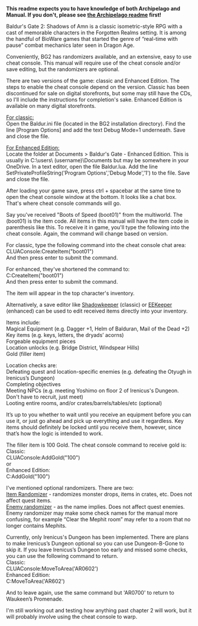 <b>This readme expects you to have knowledge of both Archipelago and Manual. If you don't, please see [the Archipelago readme](Archipelago_README.md) first!</b>

Baldur's Gate 2: Shadows of Amn is a classic isometric-style RPG with a cast of memorable characters in the Forgotten Realms setting. It is among the handful of BioWare games that started the genre of “real-time with pause” combat mechanics later seen in Dragon Age. 

Conveniently, BG2 has randomizers available, and an extensive, easy to use cheat console. This manual will require use of the cheat console and/or save editing, but the randomizers are optional.

There are two versions of the game: classic and Enhanced Edition. The steps to enable the cheat console depend on the version. Classic has been discontinued for sale on digital storefronts, but some may still have the CDs, so I'll include the instructions for completion's sake. Enhanced Edition is available on many digital storefronts. 

<u>For classic:</u><br/>
Open the Baldur.ini file (located in the BG2 installation directory).
Find the line [Program Options] and add the text Debug Mode=1 underneath.
Save and close the file.

<u>For Enhanced Edition:</u><br/>
Locate the folder at Documents > Baldur's Gate - Enhanced Edition. This is usually in  C:\users\ (username)\Documents but may be somewhere in your OneDrive. In a text editor, open the file Baldur.lua.
Add the line SetPrivateProfileString('Program Options','Debug Mode','1') to the file.
Save and close the file.

After loading your game save, press ctrl + spacebar at the same time to open the cheat console window at the bottom. It looks like a chat box. That's where cheat console commands will go.

Say you've received "Boots of Speed (boot01)" from the multiworld. The (boot01) is the item code. All items in this manual will have the item code in parenthesis like this. To receive it in game, you'll type the following into the cheat console. Again, the command will change based on version.

For classic, type the following command into the cheat console chat area:<br/>
CLUAConsole:CreateItem("boot01")<br/>
And then press enter to submit the command.

For enhanced, they've shortened the command to:<br/>
C:CreateItem("boot01")<br/>
And then press enter to submit the command.

The item will appear in the top character's inventory.

Alternatively, a save editor like <a href="https://sorcerers.net/Games/BG2/index_editors.php">Shadowkeeper</a> (classic) or <a href="https://sourceforge.net/projects/eekeeper/">EEKeeper</a> (enhanced) can be used to edit received items directly into your inventory.

Items include:<br/>
Magical Equipment (e.g. Dagger +1, Helm of Balduran, Mail of the Dead +2)<br/>
Key items (e.g. keys, letters, the dryads’ acorns)<br/>
Forgeable equipment pieces<br/>
Location unlocks (e.g. Bridge District, Windspear Hills)<br/>
Gold (filler item)

Location checks are:<br/>
Defeating quest and location-specific enemies (e.g. defeating the Otyugh in Irenicus’s Dungeon)<br/>
Completing objectives<br/>
Meeting NPCs (e.g. meeting Yoshimo on floor 2 of Irenicus's Dungeon. Don't have to recruit, just meet)<br/>
Looting entire rooms, and/or crates/barrels/tables/etc (optional)

It’s up to you whether to wait until you receive an equipment before you can use it, or just go ahead and pick up everything and use it regardless. Key items should definitely be locked until you receive them, however, since that’s how the logic is intended to work.

The filler item is 100 Gold. The cheat console command to receive gold is:<br/>
Classic:<br/>
CLUAConsole:AddGold("100")<br/>
or<br/>
Enhanced Edition:<br/>
C:AddGold("100")

I've mentioned optional randomizers. There are two:<br/>
<a href="https://www.gibberlings3.net/mods/items/item_rand/">Item Randomizer</a> - randomizes monster drops, items in crates, etc. Does not affect quest items.<br/>
<a href="https://www.gibberlings3.net/mods/tweaks/enemy_randomizer/">Enemy randomizer</a> - as the name implies. Does not affect quest enemies. Enemy randomizer may make some check names for the manual more confusing, for example “Clear the Mephit room” may refer to a room that no longer contains Mephits.

Currently, only Irenicus's Dungeon has been implemented. There are plans to make Irenicus’s Dungeon optional so you can use Dungeon-B-Gone to skip it. If you leave Irenicus’s Dungeon too early and missed some checks, you can use the following command to return.<br/>
Classic:<br/>
CLUAConsole:MoveToArea('AR0602')<br/>
Enhanced Edition:<br/>
C:MoveToArea('AR602')

And to leave again, use the same command but 'AR0700' to return to Waukeen’s Promenade.

I'm still working out and testing how anything past chapter 2 will work, but it will probably involve using the cheat console to warp.